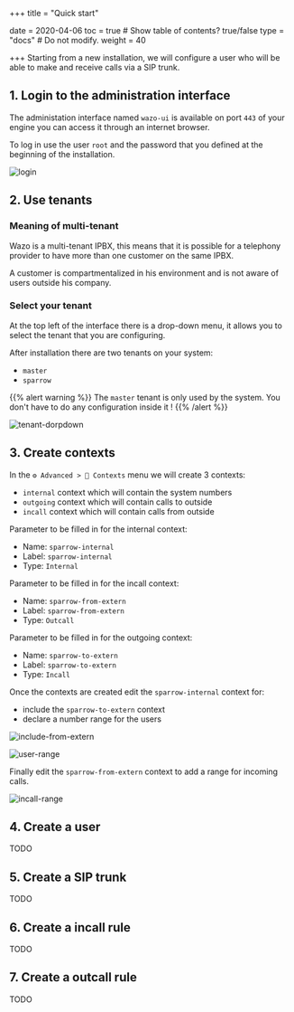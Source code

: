 +++
title = "Quick start"

date = 2020-04-06
toc = true  # Show table of contents? true/false
type = "docs"  # Do not modify.
weight = 40

+++
Starting from a new installation, we will configure a user who will be able to make and receive calls via a SIP trunk.

## 1. Login to the administration interface

The administation interface named `wazo-ui` is available on port `443` of your engine you can access it through an internet browser.

To log in use the user `root` and the password that you defined at the beginning of the installation.

![login](/img/quick-start/login.png)

## 2. Use tenants

### Meaning of multi-tenant
Wazo is a multi-tenant IPBX, this means that it is possible for a telephony provider to have more than one customer on the same IPBX.

A customer is compartmentalized in his environment and is not aware of users outside his company.

### Select your tenant

At the top left of the interface there is a drop-down menu, it allows you to select the tenant that you are configuring.

After installation there are two tenants on your system: 
* `master`
* `sparrow`


{{% alert warning %}}
The `master` tenant is only used by the system.
You don't have to do any configuration inside it !
{{% /alert %}}

![tenant-dorpdown](/img/quick-start/tenant-dropdown.png)

## 3. Create contexts
In the `⚙️ Advanced > 🔀 Contexts` menu we will create 3 contexts:
* `internal` context which will contain the system numbers
* `outgoing` context which will contain calls to outside
* `incall` context which will contain calls from outside

Parameter to be filled in for the internal context:
* Name: `sparrow-internal`
* Label: `sparrow-internal`
* Type: `Internal`

Parameter to be filled in for the incall context:
* Name: `sparrow-from-extern`
* Label: `sparrow-from-extern`
* Type: `Outcall`

Parameter to be filled in for the outgoing context:
* Name: `sparrow-to-extern`
* Label: `sparrow-to-extern`
* Type: `Incall`

Once the contexts are created edit the `sparrow-internal` context for:
* include the `sparrow-to-extern` context
* declare a number range for the users

![include-from-extern](/img/quick-start/include-to-extern.png)

![user-range](/img/quick-start/user-range.png)

Finally edit the `sparrow-from-extern` context to add a range for incoming calls.

![incall-range](/img/quick-start/incall-range.png)

## 4. Create a user
TODO
## 5. Create a SIP trunk
TODO
## 6. Create a incall rule
TODO
## 7. Create a outcall rule
TODO

